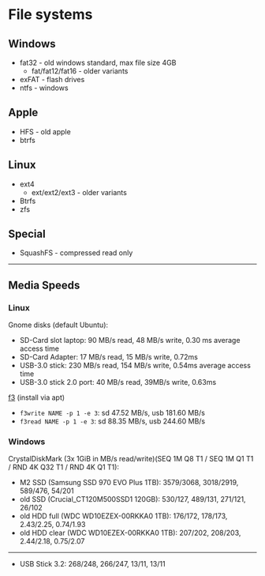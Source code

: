 
# File systems
## Windows
- fat32 - old windows standard, max file size 4GB
    - fat/fat12/fat16 - older variants
- exFAT - flash drives
- ntfs - windows

## Apple
- HFS - old apple 
- btrfs

## Linux
- ext4
    - ext/ext2/ext3 - older variants
- Btrfs
- zfs

## Special
- SquashFS - compressed read only


--- 

## Media Speeds
### Linux
Gnome disks (default Ubuntu): 
- SD-Card slot laptop: 90 MB/s read, 48 MB/s write, 0.30 ms average access time
- SD-Card Adapter: 17 MB/s read, 15 MB/s write, 0.72ms
- USB-3.0 stick: 230 MB/s read, 154 MB/s write, 0.54ms average access time
- USB-3.0 stick 2.0 port: 40 MB/s read, 39MB/s write, 0.63ms

[f3](https://github.com/AltraMayor/f3) (install via apt)
- `f3write NAME -p 1 -e 3`: sd 47.52 MB/s, usb 181.60 MB/s
- `f3read NAME -p 1 -e 3`: sd 88.35 MB/s, usb 244.60 MB/s


### Windows
CrystalDiskMark (3x 1GiB in MB/s read/write)(SEQ 1M Q8 T1 / SEQ 1M Q1 T1 / RND 4K Q32 T1 / RND 4K Q1 T1):
- M2 SSD (Samsung SSD 970 EVO Plus 1TB): 3579/3068, 3018/2919, 589/476, 54/201
- old SSD (Crucial_CT120M500SSD1 120GB): 530/127, 489/131, 271/121, 26/102
- old HDD full (WDC WD10EZEX-00RKKA0 1TB): 176/172, 178/173, 2.43/2.25, 0.74/1.93
- old HDD clear (WDC WD10EZEX-00RKKA0 1TB): 207/202, 208/203, 2.44/2.18, 0.75/2.07
---
- USB Stick 3.2: 268/248, 266/247, 13/11, 13/11


